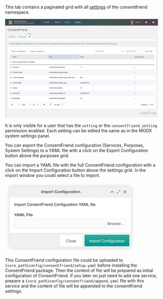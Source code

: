 This tab contains a paginated grid with all [settings](../04_System_Settings.md) of the consentfriend
namespace.

[![](img/settings.png)](img/settings.png)

It is only visible for a user that has the `setting` or the
`consentfriend_setting` permission enabled. Each setting can be edited the
same as in the MODX system settings panel.

You can export the ConsentFriend configuration (Services, Purposes, System
Settings) to a YAML file with a click on the Export Configuration button above the
purposes grid.

You can import a YAML file with the full ConsentFriend configuration with a
click on the Import Configuration button above the settings grid. In the import
window you could select a file to import.

[![](img/configuration-import.png)](img/configuration-import.png)

This ConsentFriend configuration file could be uploaded to
`{core_path}config/consentfriend/setup.yaml` before installing the ConsentFriend
package. Then the content of file will be prepared as initial configuration of
ConsentFriend. If you later on just need to add one service, prepare a
`{core_path}config/consentfriend/append.yaml` file with this service and the
content of file will be appended to the consentfriend settings.
